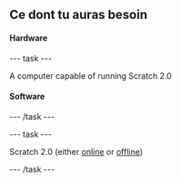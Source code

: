 ## Ce dont tu auras besoin

#### Hardware

\--- task \---

A computer capable of running Scratch 2.0

#### Software

\--- /task \---

\--- task \---

Scratch 2.0 (either [online](https://scratch.mit.edu/projects/editor/) or [offline](https://scratch.mit.edu/scratch2download/))

\--- /task \---